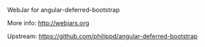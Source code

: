 WebJar for angular-deferred-bootstrap

More info: http://webjars.org

Upstream: https://github.com/philippd/angular-deferred-bootstrap
